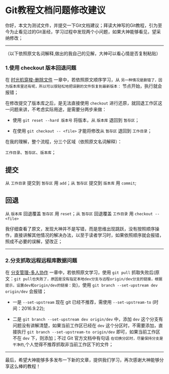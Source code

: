 # Git教程文档问题修改建议

你好，本文为测试文件，并提交一下Git文档建议；拜读大神写的Git教程，引为至今为止看见过的Git圣经，学习过程中发现两个小问题，如果大神能够看见，望采纳修改；




* * *

（以下依照原文名词解释,做出的我自己的见解，大神可以看心情是否复制粘贴）

### 1.使用 checkout 版本回退问题

在 [时光机穿梭-删除文件](http://www.liaoxuefeng.com/wiki/0013739516305929606dd18361248578c67b8067c8c017b000/0013758392816224cafd33c44b4451887cc941e6716805c000) 一章中，若依照原文顺序学习，从 `另一种情况是删错了，因为版本库里还有呢，所以可以很轻松地把误删的文件恢复到最新版本：` 节点开始，执行就会报错；

在修改提交了版本库之后，是无法直接使用 `checkout` 进行还原，就回退工作区这一问题来讲，不考虑实际用途，是需要分两步来做：

  * 使用 `git reset --hard 版本号` 将版本，从 `版本库` 退回到 `暂存区`；

  * 在使用 `git checkout -- <file>` 才能将修改从 `暂存区` 退回到 `工作目录`；



在我的理解，整个流程，分三个区域（依照原文名词解释）：

`工作目录`、`暂存区`、`版本库`；

<h2>提交</h2>

从 `工作目录` 提交到 `暂存区` 用 `add`；从 `暂存区` 提交到 `版本库` 用 `commit`;

<h2>回退</h2>

从 `版本库` 回退覆盖 `暂存区` 用 `reset`；从  `暂存区` 回退覆盖 `工作目录` 用 `checkout -- <file>`


我仔细查看了原文，发现大神并不是写错，而是思维出现跳跃，没有按照顺序操作，直接讲解其他情况的解决办法，以至于读者学习时，如果依照顺序就会报错，照成不必要的误解，望改正；




* * *

### 2.分支抓取远程远程库数据问题

在 [分支管理-多人协作](http://www.liaoxuefeng.com/wiki/0013739516305929606dd18361248578c67b8067c8c017b000/0013760174128707b935b0be6fc4fc6ace66c4f15618f8d000) 一章中，若依照原文学习，使用 `git pull` 抓取失败后(原文：`git pull也失败了，原因是没有指定本地dev分支与远程origin/dev分支的链接，根据提示，设置dev和origin/dev的链接：`处)，使用 `git branch --set-upstream dev origin/dev` 会报错；

 * 一是 `--set-upstream` 现在 git 已经不推荐，需使用 `--set-upstream-to` (时间：2016.9.22);

 * 二是 `git branch --set-upstream dev origin/dev` 中，添加 `dev` 这个分支有问题没有讲解清楚，如果当前工作区已经在 `dev` 这个分区时，不需要添加，直接执行 `git branch --set-upstream-to origin/dev` 即可，如果当前工作区不在 `dev` 下，则添加；不过 Git 官方文档中有句话 `在切换分区时，尽量保持分支是干净的`,个人觉得不推荐抓取非当前工作区下的文件；


* * *

最后，希望大神能够多多发布一下新的文章，提供我们学习，再次感谢大神能够分享这么棒的教程！
